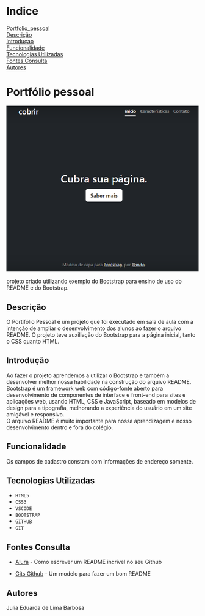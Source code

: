 # Indice

[Portfolio_pessoal](#portfolio_pessoal)  
[Descrição](#descri%C3%A7%C3%A3o)  
[Introduçao](#introdu%C3%A7ao)  
[Funcionalidade](#funcionalidade)  
[Tecnologias Utilizadas](#tecnologias-utilizadas)  
[Fontes Consulta](#fontes-consulta)  
[Autores](#autores)  

 # Portfólio pessoal
 
![Capa do projeto](img/capa.png)

projeto criado utilizando exemplo do Bootstrap para ensino de uso do README e do Bootstrap.

## Descrição
O Portifólio Pessoal é um projeto que foi executado em sala de aula com a intenção de ampliar o desenvolvimento dos alunos ao fazer o arquivo README. O projeto teve auxiliação do Bootstrap para a página inicial, tanto o CSS quanto HTML.
## Introdução
Ao fazer o projeto aprendemos a utilizar o Bootstrap e também a desenvolver melhor nossa habilidade na construção do arquivo README.
 Bootstrap é um framework web com código-fonte aberto para desenvolvimento de componentes de interface e front-end para sites e aplicações web, usando HTML, CSS e JavaScript, baseado em modelos de design para a tipografia, melhorando a experiência do usuário em um site amigável e responsivo.  
  O arquivo README é muito importante para nossa aprendizagem e nosso desenvolvimento dentro e fora do colégio.
## Funcionalidade
Os campos de cadastro constam com informações de endereço somente.
## Tecnologias Utilizadas
* ``HTML5``
* ``CSS3``
* ``VSCODE``
* ``BOOTSTRAP``
* ``GITHUB``
* ``GIT``
## Fontes Consulta
* [Alura](https://www.alura.com.br/artigos/escrever-bom-readme) - Como escrever um README incrível no seu Github

 * [Gits Github](https://gist.github.com/lohhans/f8da0b147550df3f96914d3797e9fb89) - Um modelo para fazer um bom README 

## Autores
Julia Eduarda de Lima Barbosa